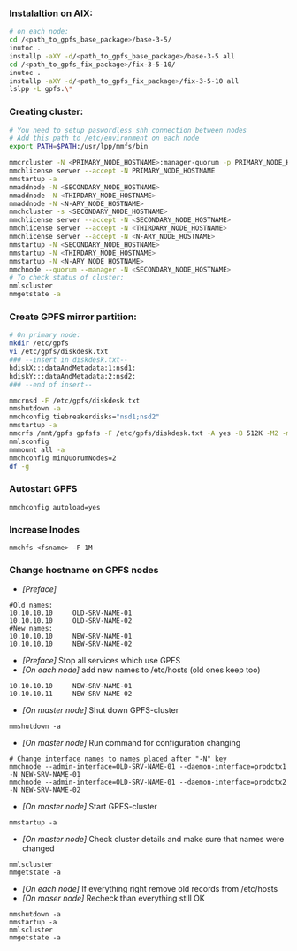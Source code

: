 
### Instalaltion on AIX:
```bash
# on each node:
cd /<path_to_gpfs_base_package>/base-3-5/
inutoc .
installp -aXY -d/<path_to_gpfs_base_package>/base-3-5 all
cd /<path_to_gpfs_fix_package>/fix-3-5-10/
inutoc .
installp -aXY -d/<path_to_gpfs_fix_package>/fix-3-5-10 all
lslpp -L gpfs.\*
```
### Creating cluster:
```bash
# You need to setup paswordless shh connection between nodes
# Add this path to /etc/environment on each node
export PATH=$PATH:/usr/lpp/mmfs/bin

mmcrcluster -N <PRIMARY_NODE_HOSTNAME>:manager-quorum -p PRIMARY_NODE_HOSTNAME -r /usr/bin/ssh -R /usr/bin/scp
mmchlicense server --accept -N PRIMARY_NODE_HOSTNAME
mmstartup -a
mmaddnode -N <SECONDARY_NODE_HOSTNAME>
mmaddnode -N <THIRDARY_NODE_HOSTNAME>
mmaddnode -N <N-ARY_NODE_HOSTNAME>
mmchcluster -s <SECONDARY_NODE_HOSTNAME>
mmchlicense server --accept -N <SECONDARY_NODE_HOSTNAME>
mmchlicense server --accept -N <THIRDARY_NODE_HOSTNAME>
mmchlicense server --accept -N <N-ARY_NODE_HOSTNAME>
mmstartup -N <SECONDARY_NODE_HOSTNAME>
mmstartup -N <THIRDARY_NODE_HOSTNAME>
mmstartup -N <N-ARY_NODE_HOSTNAME>
mmchnode --quorum --manager -N <SECONDARY_NODE_HOSTNAME>
# To check status of cluster:
mmlscluster
mmgetstate -a
```
### Create GPFS mirror partition:
```bash
# On primary node:
mkdir /etc/gpfs
vi /etc/gpfs/diskdesk.txt
### --insert in diskdesk.txt--
hdiskX:::dataAndMetadata:1:nsd1:
hdiskY:::dataAndMetadata:2:nsd2:
### --end of insert--

mmcrnsd -F /etc/gpfs/diskdesk.txt
mmshutdown -a
mmchconfig tiebreakerdisks="nsd1;nsd2"
mmstartup -a
mmcrfs /mnt/gpfs gpfsfs -F /etc/gpfs/diskdesk.txt -A yes -B 512K -M2 -m2 -R2 -r2 -n 2 -N 50000
mmlsconfig
mmmount all -a
mmchconfig minQuorumNodes=2
df -g
```

### Autostart GPFS
```
mmchconfig autoload=yes
```

### Increase Inodes
```
mmchfs <fsname> -F 1M
```

### Change hostname on GPFS nodes
* *[Preface]*
```
#Old names:
10.10.10.10     OLD-SRV-NAME-01
10.10.10.10     OLD-SRV-NAME-02
#New names:
10.10.10.10     NEW-SRV-NAME-01
10.10.10.10     NEW-SRV-NAME-02

```
* *[Preface]* Stop all services which use GPFS
* *[On each node]* add new names to /etc/hosts (old ones keep too)
```
10.10.10.10     NEW-SRV-NAME-01
10.10.10.11     NEW-SRV-NAME-02
```
* *[On master node]* Shut down GPFS-cluster
```
mmshutdown -a
```
* *[On master node]* Run command for configuration changing
```
# Change interface names to names placed after "-N" key
mmchnode --admin-interface=OLD-SRV-NAME-01 --daemon-interface=prodctx1 -N NEW-SRV-NAME-01
mmchnode --admin-interface=OLD-SRV-NAME-01 --daemon-interface=prodctx2 -N NEW-SRV-NAME-02
```
* *[On master node]* Start GPFS-cluster
```
mmstartup -a
```
* *[On master node]* Check cluster details and make sure that names were changed
```
mmlscluster
mmgetstate -a
```
* *[On each node]* If everything right remove old records from /etc/hosts
* *[On maser node]* Recheck than everything still OK
```
mmshutdown -a
mmstartup -a
mmlscluster
mmgetstate -a
```

